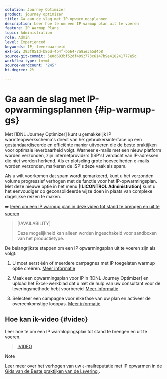 ```yaml
---
solution: Journey Optimizer
product: journey optimizer
title: Ga aan de slag met IP-opwarmingsplannen
description: Leer hoe te om een IP warmup plan uit te voeren
feature: IP Warmup Plans
topic: Administration
role: Admin
level: Experienced
keywords: IP, leverbaarheid
exl-id: 393f051d-b86d-4b4f-b564-7a9ae3a5d4b8
source-git-commit: 5e0d683bf52df4992773c6147b9e418241777e5d
workflow-type: tm+mt
source-wordcount: '245'
ht-degree: 2%

---
```


# Ga aan de slag met IP-opwarmingsplannen {#ip-warmup-gs}

Met [!DNL Journey Optimizer] kunt u gemakkelijk IP warmteopwerkschema&#39;s direct van het gebruikersinterface op een gestandaardiseerde en efficiënte manier uitvoeren die de beste praktijken voor optimale leverbaarheid volgt. Wanneer e-mails met een nieuw platform worden verzonden, zijn internetproviders (ISP&#39;s) verdacht van IP-adressen die niet worden herkend. Als er plotseling grote hoeveelheden e-mails worden verzonden, markeren de ISP&#39;s deze vaak als spam.

Als u wilt voorkomen dat spam wordt gemarkeerd, kunt u het verzonden volume progressief verhogen met de functie voor het IP-opwarmingsplan. Met deze nieuwe optie in het menu **[!UICONTROL Administration]** kunt u het eenvoudiger op geconsolideerde wijze doen in plaats van complexe dagelijkse reizen te maken.

➡️ [ leren om een IP warmup plan in deze video tot stand te brengen en uit te voeren ](#video)

>[!AVAILABILITY]
>
>Deze mogelijkheid kan alleen worden ingeschakeld voor sandboxen van het productietype.

<!--
Benefits

* Standardization on Campaign which will be easy for practitioners too > why?

* No more pain of creating queries, audiences and testing those as system will create the audiences. 

* Ease of excluding domains and changing the plan with help of simple toggles to exclude OR by editing numbers inline or create new phases or reupload plan if drastic change. No more pain of editing audience definitions, journey conditions

* There is an expectation that with this, it will ease around 30% of effort and will be much better experience for consultant/partner/practitioner - right from planning to execution to reporting
-->

De belangrijkste stappen om een IP opwarmingsplan uit te voeren zijn als volgt:

1. U moet eerst één of meerdere campagnes met IP toegelaten warmup optie creëren. [Meer informatie](ip-warmup-campaign.md)

1. Maak een opwarmingsplan voor IP in [!DNL Journey Optimizer] en upload het Excel-werkblad dat u met de hulp van uw consultant voor de leveringsmethode hebt voorbereid. [Meer informatie](ip-warmup-plan.md)

1. Selecteer een campagne voor elke fase van uw plan en activeer de overeenkomstige looppas. [Meer informatie](ip-warmup-execution.md)

## Hoe kan ik-video {#video}

Leer hoe te om een IP warmlopingsplan tot stand te brengen en uit te voeren.

>[!VIDEO](https://video.tv.adobe.com/v/3453846/?learn=on&captions=dut)

>[!NOTE]
>
>Leer meer over het verhogen van uw e-mailreputatie met IP opwarmen in de [ Gids van de Beste praktijken van de Levering ](https://experienceleague.adobe.com/docs/deliverability-learn/deliverability-best-practice-guide/additional-resources/generic-resources/increase-reputation-with-ip-warming.html?lang=nl-NL).
